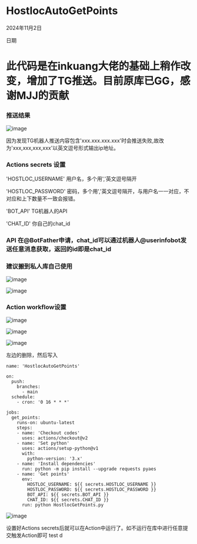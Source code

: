 # HostlocAutoGetPoints
2024年11月2日

日期
# 此代码是在inkuang大佬的基础上稍作改变，增加了TG推送。目前原库已GG，感谢MJJ的贡献

### 推送结果

![image](https://user-images.githubusercontent.com/64535826/118832486-3c1c8d80-b8f3-11eb-9d42-77bbd3b56e90.png)

因为发现TG机器人推送内容包含'xxx.xxx.xxx.xxx'时会推送失败,故改为'xxx,xxx,xxx,xxx'以英文逗号形式输出ip地址。

### Actions secrets 设置
'HOSTLOC_USERNAME'  用户名，多个用','英文逗号隔开

'HOSTLOC_PASSWORD'  密码，多个用','英文逗号隔开，与用户名一一对应，不对应和上下数量不一致会报错。

'BOT_API'  TG机器人的API

'CHAT_ID'  你自己的chat_id

### API 在@BotFather申请，chat_id可以通过机器人@userinfobot发送任意消息获取，返回的id即是chat_id

### 建议搬到私人库自己使用

![image](https://user-images.githubusercontent.com/64535826/118836731-b8fd3680-b8f6-11eb-8601-101e10c0533c.png)

![image](https://user-images.githubusercontent.com/64535826/118837247-3628ab80-b8f7-11eb-97c8-d6cf4bc84926.png)



### Action workflow设置
![image](https://user-images.githubusercontent.com/64535826/118829855-13939400-b8f1-11eb-8c95-44745e1242f5.png)

![image](https://user-images.githubusercontent.com/64535826/118829933-25753700-b8f1-11eb-9846-d0b983936763.png)

![image](https://user-images.githubusercontent.com/64535826/118830246-5eada700-b8f1-11eb-86b5-ca3c8547863f.png)

左边的删除，然后写入

    name: 'HostlocAutoGetPoints'

    on:
      push:
        branches: 
          - main
      schedule:
        - cron: '0 16 * * *'

    jobs:
      get_points:
        runs-on: ubuntu-latest
        steps:
        - name: 'Checkout codes'
          uses: actions/checkout@v2
        - name: 'Set python'
          uses: actions/setup-python@v1
          with:
            python-version: '3.x'
        - name: 'Install dependencies'
          run: python -m pip install --upgrade requests pyaes
        - name: 'Get points'
          env:
            HOSTLOC_USERNAME: ${{ secrets.HOSTLOC_USERNAME }}
            HOSTLOC_PASSWORD: ${{ secrets.HOSTLOC_PASSWORD }}
            BOT_API: ${{ secrets.BOT_API }}
            CHAT_ID: ${{ secrets.CHAT_ID }}
          run: python HostlocGetPoints.py

![image](https://user-images.githubusercontent.com/64535826/118830589-a7656000-b8f1-11eb-9c2f-e1287a41ab11.png)

设置好Actions secrets后就可以在Action中运行了。如不运行在库中进行任意提交触发Action即可
test
d

